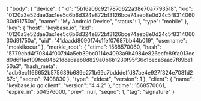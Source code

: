{
  "body": {
    "device": {
      "id": "5b16a06c921787d622a38e70a7793518",
      "kid": "0120a3e52dae3ac1ee5c6b6d324e872bf3126bce74aeb8e0d24c5f831406030d91750a",
      "name": "My Android Device",
      "status": 1,
      "type": "mobile"
    },
    "key": {
      "host": "keybase.io",
      "kid": "0120a3e52dae3ac1ee5c6b6d324e872bf3126bce74aeb8e0d24c5f831406030d91750a",
      "uid": "41daadd8090f74c1fef07687bb44b019",
      "username": "moskikocur"
    },
    "merkle_root": {
      "ctime": 1568570060,
      "hash": "5779cbd4f70844f007d4a5eb39bc0114e4093a9b4984e826ecfc89fa013ecd0d6f1adf09fce84b21dce6aeb8d829a0b6b1230f95f36c1beca6aac7f89be150a3",
      "hash_meta": "adb6ec1f66652b575639b689e271b69c7bdddeffd87ae4e927f324e7081d267c",
      "seqno": 7408830
    },
    "type": "eldest",
    "version": 1
  },
  "client": {
    "name": "keybase.io go client",
    "version": "4.4.2"
  },
  "ctime": 1568570061,
  "expire_in": 504576000,
  "prev": null,
  "seqno": 1,
  "tag": "signature"
}
